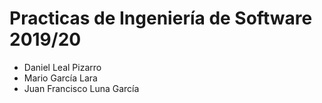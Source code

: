 # Practicas de Ingeniería de Software 2019/20
- Daniel Leal Pizarro 
- Mario García Lara
- Juan Francisco Luna García
